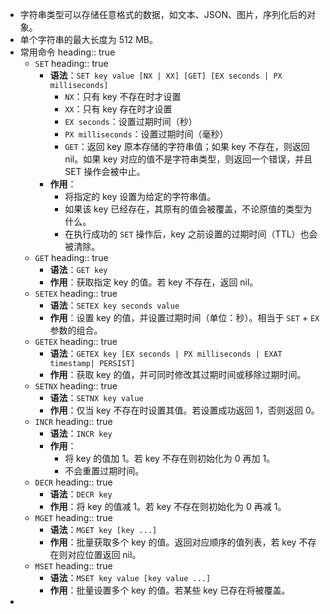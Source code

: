 - 字符串类型可以存储任意格式的数据，如文本、JSON、图片，序列化后的对象。
- 单个字符串的最大长度为 512 MB。
- 常用命令
  heading:: true
	- `SET`
	  heading:: true
		- **语法**：`SET key value [NX | XX] [GET] [EX seconds | PX milliseconds]`
			- `NX`：只有 key 不存在时才设置
			- `XX`：只有 key 存在时才设置
			- `EX seconds`：设置过期时间（秒）
			- `PX milliseconds`：设置过期时间（毫秒）
			- `GET`：返回 key 原本存储的字符串值；如果 key 不存在，则返回 nil。如果 key 对应的值不是字符串类型，则返回一个错误，并且 SET 操作会被中止。
		- **作用**：
			- 将指定的 key 设置为给定的字符串值。
			- 如果该 key 已经存在，其原有的值会被覆盖，不论原值的类型为什么。
			- 在执行成功的 `SET` 操作后，key 之前设置的过期时间（TTL）也会被清除。
	- `GET`
	  heading:: true
		- **语法**：`GET key`
		- **作用**：获取指定 key 的值。若 key 不存在，返回 nil。
	- `SETEX`
	  heading:: true
		- **语法**：`SETEX key seconds value`
		- **作用**：设置 key 的值，并设置过期时间（单位：秒）。相当于 `SET` + `EX` 参数的组合。
	- `GETEX`
	  heading:: true
		- **语法**：`GETEX key [EX seconds | PX milliseconds | EXAT timestamp| PERSIST]`
		- **作用**：获取 key 的值，并可同时修改其过期时间或移除过期时间。
	- `SETNX`
	  heading:: true
		- **语法**：`SETNX key value`
		- **作用**：仅当 key 不存在时设置其值。若设置成功返回 1，否则返回 0。
	- `INCR`
	  heading:: true
		- **语法**：`INCR key`
		- **作用**：
			- 将 key 的值加 1。若 key 不存在则初始化为 0 再加 1。
			- 不会重置过期时间。
	- `DECR`
	  heading:: true
		- **语法**：`DECR key`
		- **作用**：将 key 的值减 1。若 key 不存在则初始化为 0 再减 1。
	- `MGET`
	  heading:: true
		- **语法**：`MGET key [key ...]`
		- **作用**：批量获取多个 key 的值。返回对应顺序的值列表，若 key 不存在则对应位置返回 nil。
	- `MSET`
	  heading:: true
		- **语法**：`MSET key value [key value ...]`
		- **作用**：批量设置多个 key 的值。若某些 key 已存在将被覆盖。
-